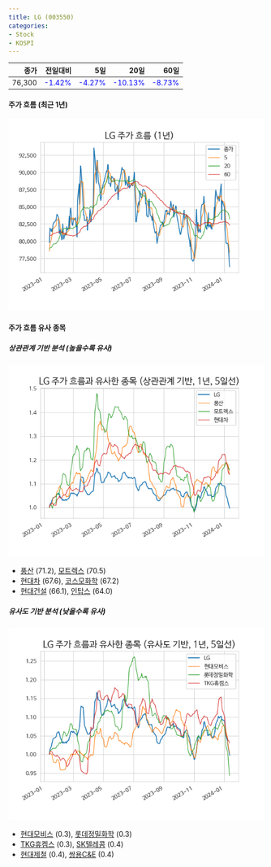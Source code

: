 ```yaml
---
title: LG (003550)
categories:
- Stock
- KOSPI
---
```


|종가|전일대비|5일|20일|60일|
|---:|-------:|--:|---:|---:|
|76,300|<span style="color: blue">-1.42%</span>|<span style="color: blue">-4.27%</span>|<span style="color: blue">-10.13%</span>|<span style="color: blue">-8.73%</span>|

<!-- more -->


#### 주가 흐름 (최근 1년)
![003550](/assets/images/stock/003550.png)


#### 주가 흐름 유사 종목


##### 상관관계 기반 분석 (높을수록 유사)
![003550](/assets/images/stock/003550_corr.png)
- [풍산](/103140/) (71.2), [모트렉스](/118990/) (70.5)
- [현대차](/005380/) (67.6), [코스모화학](/005420/) (67.2)
- [현대건설](/000720/) (66.1), [인탑스](/049070/) (64.0)


##### 유사도 기반 분석 (낮을수록 유사)	
![003550](/assets/images/stock/003550_sim.png)
- [현대모비스](/012330/) (0.3), [롯데정밀화학](/004000/) (0.3)
- [TKG휴켐스](/069260/) (0.3), [SK텔레콤](/017670/) (0.4)
- [현대제철](/004020/) (0.4), [쌍용C&E](/003410/) (0.4)